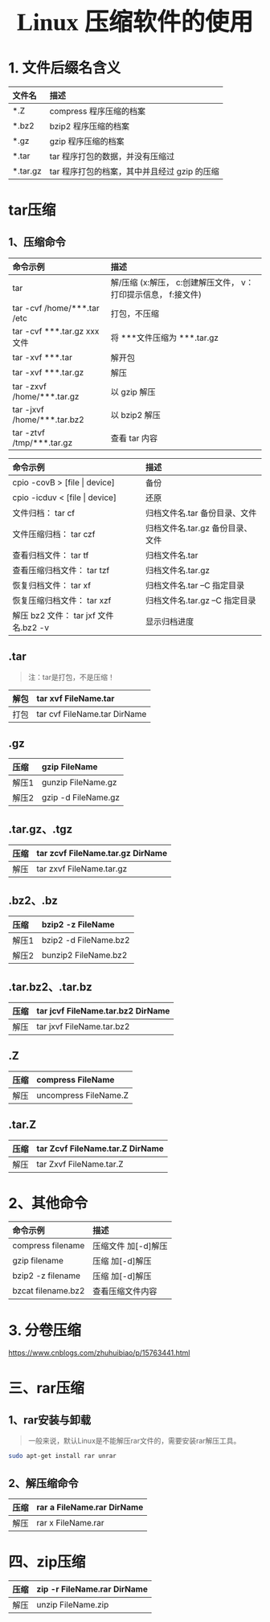 ### <center> <font size=34 face="STKaiti"> Linux 压缩软件的使用 </font>    <!-- {docsify-ignore} -->

# 1. 文件后缀名含义

文件名 | 描述
:---  | :---
*.Z     |   compress 程序压缩的档案
*.bz2   |   bzip2 程序压缩的档案
*.gz    |   gzip 程序压缩的档案
*.tar   |  tar 程序打包的数据，并没有压缩过
*.tar.gz   | tar 程序打包的档案，其中并且经过 gzip 的压缩

# tar压缩

## 1、压缩命令

命令示例 | 描述
:---  | :---
tar	      |      解/压缩 (x:解压， c:创建解压文件， v：打印提示信息， f:接文件)
tar -cvf /home/***.tar /etc	   | 打包，不压缩
tar -cvf ***.tar.gz xxx 文件	| 将 ***文件压缩为 ***.tar.gz
tar -xvf ***.tar	| 解开包
tar -xvf ***.tar.gz 	 | 解压
tar -zxvf /home/***.tar.gz  |	以 gzip 解压
tar -jxvf /home/***.tar.bz2 |	以 bzip2 解压
tar -ztvf /tmp/***.tar.gz   |	查看 tar 内容

命令示例 | 描述
:---  | :---
cpio -covB > [file \| device]	    | 备份
cpio -icduv < [file \| device]     |	还原
文件归档： tar cf	              | 归档文件名.tar 备份目录、文件
文件压缩归档： tar czf          |	归档文件名.tar.gz 备份目录、文件
查看归档文件： tar tf           | 	归档文件名.tar
查看压缩归档文件： tar tzf       | 	归档文件名.tar.gz
恢复归档文件： tar xf           |	归档文件名.tar –C 指定目录
恢复压缩归档文件： tar xzf      | 	归档文件名.tar.gz –C 指定目录
解压 bz2 文件： tar jxf 文件名.bz2 -v   |	显示归档进度

## .tar

> 注：tar是打包，不是压缩！

解包 |	tar xvf FileName.tar
:-- | :--
打包 |	tar cvf FileName.tar DirName

## .gz

压缩 |	gzip FileName
:-- | :--
解压1	| gunzip FileName.gz
解压2	| gzip -d FileName.gz

## .tar.gz、.tgz

压缩 |	tar zcvf FileName.tar.gz DirName
:-- | :--
解压 |	tar zxvf FileName.tar.gz

## .bz2、.bz

压缩 |	bzip2 -z FileName
:-- | :--
解压1 |	bzip2 -d FileName.bz2
解压2 |	bunzip2 FileName.bz2

## .tar.bz2、.tar.bz

压缩 |	tar jcvf FileName.tar.bz2 DirName
:-- | :--
解压 |	tar jxvf FileName.tar.bz2

## .Z

压缩 |	compress FileName
:-- | :--
解压 |	uncompress FileName.Z

## .tar.Z

压缩 |	tar Zcvf FileName.tar.Z DirName
:-- | :--
解压 |	tar Zxvf FileName.tar.Z

# 2、其他命令

命令示例 | 描述
:---  | :---
compress filename |	压缩文件 加[-d]解压
gzip filename	| 压缩 加[-d]解压
bzip2 -z filename |	压缩 加[-d]解压
bzcat filename.bz2 |	查看压缩文件内容

# 3. 分卷压缩

<https://www.cnblogs.com/zhuhuibiao/p/15763441.html>

# 三、rar压缩

 ## 1、rar安装与卸载

> 一般来说，默认Linux是不能解压rar文件的，需要安装rar解压工具。

``` bash
sudo apt-get install rar unrar
``` 

## 2、解压缩命令

压缩 |	rar a FileName.rar DirName
 :---  | :---
解压 |	rar x FileName.rar

# 四、zip压缩


压缩 |	zip -r FileName.rar DirName
 :---  | :---
 解压 |	unzip FileName.zip
